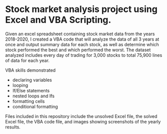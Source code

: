 # Stock market analysis project using Excel and VBA Scripting.

Given an excel spreadsheet containing stock market data from the years 2018-2020, I created a VBA code that will analyze the data of all 3 years at once and output summary data for each stock, as well as determine which stock performed the best and which performed the worst. The dataset analyzed includes every day of trading for 3,000 stocks to total 75,900 lines of data for each year.

VBA skills demonstrated
- declaring variables
- looping
- If/Else statements
- nested loops and Ifs
- formatting cells
- conditional formatting

Files included in this repository include the unsolved Excel file, the solved Excel file, the VBA code file, and images showing screenshots of the yearly results.
